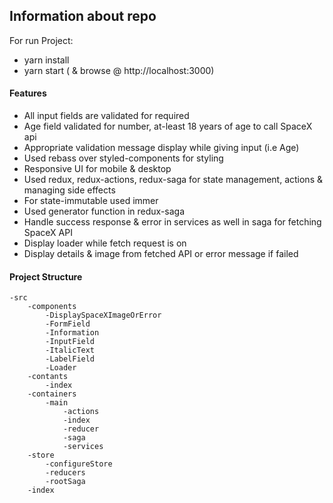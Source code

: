 ## Information about repo

For run Project:

- yarn install
- yarn start ( & browse @ http://localhost:3000)

#### Features

- All input fields are validated for required
- Age field validated for number, at-least 18 years of age to call SpaceX api
- Appropriate validation message display while giving input (i.e Age)
- Used rebass over styled-components for styling
- Responsive UI for mobile & desktop
- Used redux, redux-actions, redux-saga for state management, actions & managing side effects
- For state-immutable used immer
- Used generator function in redux-saga
- Handle success response & error in services as well in saga for fetching SpaceX API
- Display loader while fetch request is on
- Display details & image from fetched API or error message if failed

#### Project Structure

```
-src
	-components
		-DisplaySpaceXImageOrError
		-FormField
		-Information
		-InputField
		-ItalicText
		-LabelField
		-Loader
	-contants
		-index
	-containers
	    -main
	        -actions
	        -index
	        -reducer
	        -saga
	        -services
	-store
	    -configureStore
	    -reducers
	    -rootSaga
	-index
```
